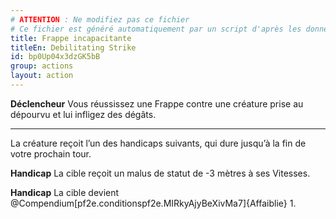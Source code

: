 ```yaml
---
# ATTENTION : Ne modifiez pas ce fichier
# Ce fichier est généré automatiquement par un script d'après les données du module Foundry VTT officiel et de sa traduction
title: Frappe incapacitante
titleEn: Debilitating Strike
id: bp0Up04x3dzGK5bB
group: actions
layout: action
---
```

<p><strong>Déclencheur</strong> Vous réussissez une Frappe contre une créature prise au dépourvu et lui infligez des dégâts.</p><hr><p>La créature reçoit l’un des handicaps suivants, qui dure jusqu’à la fin de votre prochain tour.</p><p><strong>Handicap</strong> La cible reçoit un malus de statut de -3 mètres à ses Vitesses.</p><p><strong>Handicap</strong> La cible devient @Compendium[pf2e.conditionspf2e.MIRkyAjyBeXivMa7]{Affaiblie} 1.</p>
